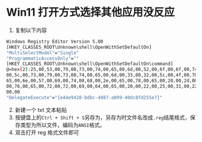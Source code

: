 # Win11 打开方式选择其他应用没反应

1. 复制以下内容

```sh
Windows Registry Editor Version 5.00
[HKEY_CLASSES_ROOT\Unknown\shell\OpenWithSetDefaultOn]
"MultiSelectModel"="Single"
"ProgrammaticAccessOnly"=""
[HKEY_CLASSES_ROOT\Unknown\shell\OpenWithSetDefaultOn\command]
@=hex(2):25,00,53,00,79,00,73,00,74,00,65,00,6d,00,52,00,6f,00,6f,00,74,00,25,\
00,5c,00,73,00,79,00,73,00,74,00,65,00,6d,00,33,00,32,00,5c,00,4f,00,70,00,\
65,00,6e,00,57,00,69,00,74,00,68,00,2e,00,65,00,78,00,65,00,20,00,2d,00,6f,\
00,76,00,65,00,72,00,72,00,69,00,64,00,65,00,20,00,22,00,25,00,31,00,22,00,\
00,00
"DelegateExecute"="{e44e9428-bdbc-4987-a099-40dc8fd255e7}"
```

2. 新建一个 txt 文本粘贴
3. 按键盘上的`Ctrl + Shift + S`另存为，另存为时文件名改成`.reg`结尾格式，保存类型为所以文件，编码为`ANSI`格式。
4. 双击打开 reg 格式文件即可
